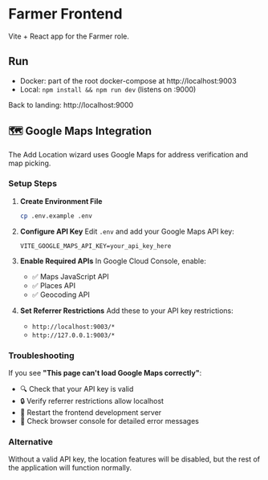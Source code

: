 # Farmer Frontend

Vite + React app for the Farmer role.

## Run

- Docker: part of the root docker-compose at http://localhost:9003
- Local: `npm install && npm run dev` (listens on :9000)

Back to landing: http://localhost:9000

## 🗺️ Google Maps Integration

The Add Location wizard uses Google Maps for address verification and map picking.

### Setup Steps

1. **Create Environment File**
   ```bash
   cp .env.example .env
   ```

2. **Configure API Key**
   Edit `.env` and add your Google Maps API key:
   ```env
   VITE_GOOGLE_MAPS_API_KEY=your_api_key_here
   ```

3. **Enable Required APIs**
   In Google Cloud Console, enable:
   - ✅ Maps JavaScript API
   - ✅ Places API
   - ✅ Geocoding API

4. **Set Referrer Restrictions**
   Add these to your API key restrictions:
   - `http://localhost:9003/*`
   - `http://127.0.0.1:9003/*`

### Troubleshooting

If you see **"This page can't load Google Maps correctly"**:
- 🔍 Check that your API key is valid
- 🔒 Verify referrer restrictions allow localhost
- 🔄 Restart the frontend development server
- 📝 Check browser console for detailed error messages

### Alternative
Without a valid API key, the location features will be disabled, but the rest of the application will function normally.
